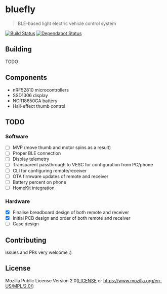 
# bluefly

> BLE-based light electric vehicle control system

[![Build Status](https://travis-ci.org/chocol4te/bluefly.svg?branch=master)](https://travis-ci.org/chocol4te/bluefly) [![Dependabot Status](https://api.dependabot.com/badges/status?host=github&repo=chocol4te/bluefly)](https://dependabot.com)

## Building

TODO

## Components

* nRF52810 microcontrollers
* SSD1306 display
* NCR18650GA battery
* Hall-effect thumb control

## TODO

### Software

* [ ] MVP (move thumb and motor spins as a result)
* [ ] Proper BLE connection
* [ ] Display telemetry
* [ ] Transparent passthrough to VESC for configuration from PC/phone
* [ ] CLI for configuring remote/receiver
* [ ] OTA firmware updates of remote and receiver
* [ ] Battery percent on phone
* [ ] HomeKit integration

### Hardware

* [X] Finalise breadboard design of both remote and receiver
* [x] Initial PCB design and order of both remote and receiver
* [ ] Case design

## Contributing

Issues and PRs very welcome :)

## License

Mozilla Public License Version 2.0([LICENSE](LICENSE) or
  https://www.mozilla.org/en-US/MPL/2.0/)
